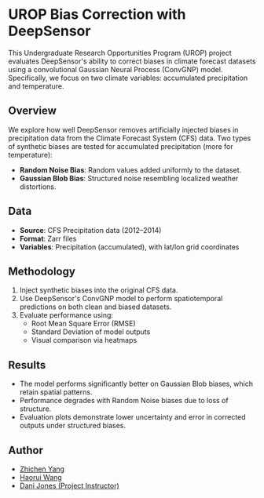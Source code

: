 # UROP Bias Correction with DeepSensor

This Undergraduate Research Opportunities Program (UROP) project evaluates DeepSensor's ability to correct biases in climate forecast datasets using a convolutional Gaussian Neural Process (ConvGNP) model. Specifically, we focus on two climate variables: accumulated precipitation and temperature.

## Overview

We explore how well DeepSensor removes artificially injected biases in precipitation data from the Climate Forecast System (CFS) data. Two types of synthetic biases are tested for accumulated precipitation (more for temperature):
- **Random Noise Bias**: Random values added uniformly to the dataset.
- **Gaussian Blob Bias**: Structured noise resembling localized weather distortions.

## Data

- **Source**: CFS Precipitation data (2012–2014)
- **Format**: Zarr files
- **Variables**: Precipitation (accumulated), with lat/lon grid coordinates

## Methodology

1. Inject synthetic biases into the original CFS data.
2. Use DeepSensor's ConvGNP model to perform spatiotemporal predictions on both clean and biased datasets.
3. Evaluate performance using:
   - Root Mean Square Error (RMSE)
   - Standard Deviation of model outputs
   - Visual comparison via heatmaps

## Results

- The model performs significantly better on Gaussian Blob biases, which retain spatial patterns.
- Performance degrades with Random Noise biases due to loss of structure.
- Evaluation plots demonstrate lower uncertainty and error in corrected outputs under structured biases.

## Author
- [Zhichen Yang](mailto:yangtom@umich.edu)  
- [Haorui Wang](mailto:whruiray@umich.edu)  
- [Dani Jones (Project Instructor)](mailto:dannes@umich.edu)
